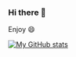 ### Hi there 👋
Enjoy 😄

[![My GitHub stats](https://github-readme-stats.vercel.app/api?username=abdul15irsyad)](https://github.com/anuraghazra/github-readme-stats)
